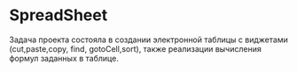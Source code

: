 # SpreadSheet
Задача проекта состояла в создании электронной таблицы с виджетами (cut,paste,copy, find, gotoCell,sort), также реализации вычисления формул заданных в таблице.
